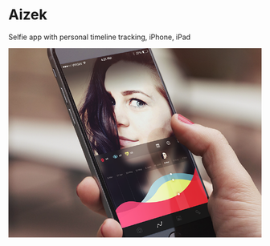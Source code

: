 # Aizek
Selfie app with personal timeline tracking, iPhone, iPad

![alt text](graphical_assets/Aizek.png "Redesigned home screen")
